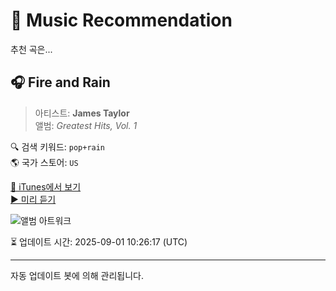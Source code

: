 
# 🎵 Music Recommendation

추천 곡은...

## 🎧 Fire and Rain  
> 아티스트: **James Taylor**  
> 앨범: _Greatest Hits, Vol. 1_  

🔍 검색 키워드: `pop+rain`  
🌎 국가 스토어: `US`

[🔗 iTunes에서 보기](https://music.apple.com/us/album/fire-and-rain/320083830?i=320083858&uo=4)  
[▶️ 미리 듣기](https://audio-ssl.itunes.apple.com/itunes-assets/AudioPreview125/v4/a4/84/81/a484812e-6723-8daf-e500-b1a1671d3206/mzaf_9538283942214743628.plus.aac.p.m4a)

![앨범 아트워크](https://is1-ssl.mzstatic.com/image/thumb/Music125/v4/98/74/40/98744095-a46e-eccd-ab81-ec9789d884d4/mzi.modzlreh.jpg/100x100bb.jpg)

⏳ 업데이트 시간: 2025-09-01 10:26:17 (UTC)

---
자동 업데이트 봇에 의해 관리됩니다.
